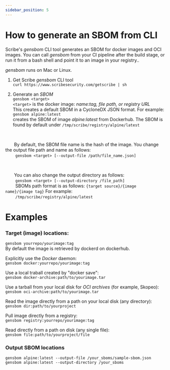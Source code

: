 ```yaml
---
sidebar_position: 5
---
```


# How to generate an SBOM from CLI

Scribe's *gensbom* CLI tool generates an SBOM for docker images and OCI images. You can call *gensbom* from your CI pipeline after the build stage, or run it from a bash shell and point it to an image in your registry..  

*gensbom* runs on Mac or Linux.

1. Get Scribe *gensbom* CLI tool  
```curl https://www.scribesecurity.com/getscribe | sh```

2. Generate an *SBOM*  
```gensbom <target>```  
```<target>``` is the docker image: *name:tag, file path, or registry URL*  
This creates a default SBOM in a CycloneDX JSON format. For example:  
```gensbom alpine:latest```  
creates the SBOM of image *alpine:latest* from Dockerhub. The SBOM is found by default under ```/tmp/scribe/registry/alpine/latest```  

<br/>  

&nbsp;&nbsp;&nbsp;&nbsp;&nbsp;&nbsp;&nbsp;By default, the SBOM file name is the hash of the image. You change the output file path and name as follows:  
&nbsp;&nbsp;&nbsp;&nbsp;&nbsp;&nbsp;&nbsp;&nbsp;```gensbom <target> [--output-file /path/file_name.json]```  

<br/>  

&nbsp;&nbsp;&nbsp;&nbsp;&nbsp;&nbsp;&nbsp;You can also change the output directory as follows:  
&nbsp;&nbsp;&nbsp;&nbsp;&nbsp;&nbsp;&nbsp;&nbsp;```gensbom <target> [--output-directory /file_path]```  
&nbsp;&nbsp;&nbsp;&nbsp;&nbsp;&nbsp;&nbsp;&nbsp;SBOMs path format is as follows: ```{target source}/{image name}/{image tag}```
For example:  
&nbsp;&nbsp;&nbsp;&nbsp;&nbsp;&nbsp;&nbsp;&nbsp;```/tmp/scribe/registry/alpine/latest```

# Examples   

### Target (image) locations:

```gensbom yourrepo/yourimage:tag```    
By default the image is retrieved by dockerd on dockerhub.  

Explicitly use the *Docker* daemon:  
```gensbom docker:yourrepo/yourimage:tag ```  

Use a local traball created by "docker save":  
```gensbom docker-archive:path/to/yourimage.tar ```  

Use a tarball from your local disk for *OCI archives* (for example, Skopeo):  
```gensbom oci-archive:path/to/yourimage.tar ```  

Read the image directly from a path on your local disk (any directory):  
```gensbom dir:path/to/yourproject```  

Pull image directly from a registry:  
```gensbom registry:yourrepo/yourimage:tag```  

Read directly from a path on disk (any single file):  
```gensbom file:path/to/yourproject/file ```

### Output SBOM locations

```gensbom alpine:latest --output-file /your_sboms/sample-sbom.json  ```  
```gensbom alpine:latest --output-directory /your_sboms```
